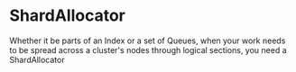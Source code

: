 # ShardAllocator
Whether it be parts of an Index or a set of Queues, when your work needs to be spread across a cluster's nodes through logical sections, you need a ShardAllocator
